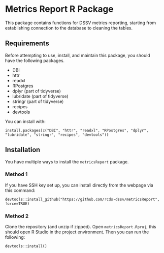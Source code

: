 # Metrics Report R Package

This package contains functions for DSSV metrics reporting, starting from establishing
connection to the database to cleaning the tables.

## Requirements

Before attempting to use, install, and maintain this package, you should have 
the following packages.

- DBI
- httr
- readxl
- RPostgres
- dplyr (part of tidyverse)
- lubridate (part of tidyverse)
- stringr (part of tidyverse)
- recipes
- devtools

You can install with:

```
install.packages(c("DBI", "httr", "readxl", "RPostgres", "dplyr", "lubridate", "stringr", "recipes", "devtools"))
```

## Installation

You have multiple ways to install the `metricsReport` package.

### Method 1

If you have SSH key set up, you can install directly from the webpage via this command:

```
devtools::install_github("https://github.com/rcds-dssv/metricsReport", force=TRUE)
```

### Method 2

Clone the repository (and unzip if zipped). Open `metricsReport.Rproj`, this should open R Studio
in the project environment. Then you can run the following:

```
devtools::install()
```

